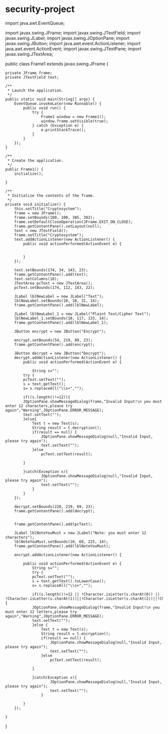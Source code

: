 # security-project
import java.awt.EventQueue;

import javax.swing.JFrame;
import javax.swing.JTextField;
import javax.swing.JLabel;
import javax.swing.JOptionPane;
import javax.swing.JButton;
import java.awt.event.ActionListener;
import java.awt.event.ActionEvent;
import javax.swing.JTextPane;
import javax.swing.JTextArea;

public class Frame1 extends javax.swing.JFrame {

	private JFrame frame;
	private JTextField text;

	/**
	 * Launch the application.
	 */
	public static void main(String[] args) {
		EventQueue.invokeLater(new Runnable() {
			public void run() {
				try {
					Frame1 window = new Frame1();
					window.frame.setVisible(true);
				} catch (Exception e) {
					e.printStackTrace();
				}
			}
		});
	}

	/**
	 * Create the application.
	 */
	public Frame1() {
		initialize();
		
	}

	/**
	 * Initialize the contents of the frame.
	 */
	private void initialize() {
		this.setTitle("Cryptosystem");
		frame = new JFrame();
		frame.setBounds(100, 100, 385, 302);
		frame.setDefaultCloseOperation(JFrame.EXIT_ON_CLOSE);
		frame.getContentPane().setLayout(null);
		text = new JTextField();
		frame.setTitle("Cryptosystem");
		text.addActionListener(new ActionListener() {
			public void actionPerformed(ActionEvent e) {
				
				
			}
		});
		
		text.setBounds(174, 34, 143, 23);
		frame.getContentPane().add(text);
		text.setColumns(10);
		JTextArea pcText = new JTextArea();
		pcText.setBounds(174, 112, 143, 22); 
		
		JLabel lblNewLabel = new JLabel("Text");
		lblNewLabel.setBounds(10, 38, 31, 14);
		frame.getContentPane().add(lblNewLabel);
		
		JLabel lblNewLabel_1 = new JLabel("Plaint Text/Cipher Text");
		lblNewLabel_1.setBounds(10, 117, 133, 14);
		frame.getContentPane().add(lblNewLabel_1);
		
		JButton encrypt = new JButton("Encrypt");
		
		encrypt.setBounds(54, 219, 89, 23);
		frame.getContentPane().add(encrypt);
		
		JButton decrypt = new JButton("Decrypt");
		decrypt.addActionListener(new ActionListener() {
			public void actionPerformed(ActionEvent e) {
				
				String s="";
			try {
			pcText.setText("");
            s = text.getText();
			s= s.replaceAll("\\s+","");

			if((s.length()!=12)){
			JOptionPane.showMessageDialog(frame,"Invalid Input!\n you must enter 12 characters,please try again","Warning",JOptionPane.ERROR_MESSAGE);
			text.setText("");
			}else{
				Text t = new Text(s);
				String result = t.decryption();
				if(result == null) {
					JOptionPane.showMessageDialog(null,"Invalid Input, please try again");
					text.setText("");
				}else
					pcText.setText(result);
				
			}
				
		    }catch(Exception x){
					JOptionPane.showMessageDialog(null,"Invalid Input, please try again");
					text.setText("");
				}
			}
		});
		
		decrypt.setBounds(228, 219, 89, 23);
		frame.getContentPane().add(decrypt);
		
		
		frame.getContentPane().add(pcText);
		
		JLabel lblNoteYouMust = new JLabel("Note: you must enter 12 characters");
		lblNoteYouMust.setBounds(10, 68, 215, 14);
		frame.getContentPane().add(lblNoteYouMust);
		
		encrypt.addActionListener(new ActionListener() {
			
			public void actionPerformed(ActionEvent e) {
				String s="";
				try {
				pcText.setText("");
                s = text.getText().toLowerCase();
				s= s.replaceAll("\\s+","");

				if((s.length()!=12 || !Character.isLetter(s.charAt(0)) || !Character.isLetter(s.charAt(1))||!Character.isLetter(s.charAt(2))||!Character.isLetter(s.charAt(3))||!Character.isLetter(s.charAt(4))||!Character.isLetter(s.charAt(5))||!Character.isLetter(s.charAt(6))||!Character.isLetter(s.charAt(7))||!Character.isLetter(s.charAt(8))||!Character.isLetter(s.charAt(9))||!Character.isLetter(s.charAt(10))||!Character.isLetter(s.charAt(11)))){
				JOptionPane.showMessageDialog(frame,"Invalid Input!\n you must enter 12 letters,please try again","Warning",JOptionPane.ERROR_MESSAGE);
				text.setText("");
				}else {
					Text t = new Text(s);
					String result = t.encryption();
					if(result == null) {
						JOptionPane.showMessageDialog(null,"Invalid Input, please try again");
						text.setText("");
					}else
						pcText.setText(result);
					
				}
					
			    }catch(Exception x){
						JOptionPane.showMessageDialog(null,"Invalid Input, please try again");
						text.setText("");
					}
					
			}
		});

	}
}

